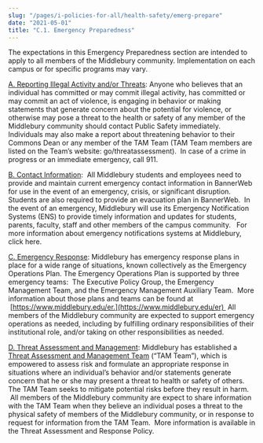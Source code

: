 ```yaml
---
slug: "/pages/i-policies-for-all/health-safety/emerg-prepare"
date: "2021-05-01"
title: "C.1. Emergency Preparedness"
---
```


The expectations in this Emergency Preparedness section are intended to apply to all members of the Middlebury community. Implementation on each campus or for specific programs may vary.

<span style="text-decoration:underline">A. Reporting Illegal Activity and/or Threats</span>: Anyone who believes that an individual has committed or may commit illegal activity, has committed or may commit an act of violence, is engaging in behavior or making statements that generate concern about the potential for violence, or otherwise may pose a threat to the health or safety of any member of the Middlebury community should contact Public Safety immediately. Individuals may also make a report about threatening behavior to their Commons Dean or any member of the TAM Team (TAM Team members are listed on the Team’s website: go/threatassessment).  In case of a crime in progress or an immediate emergency, call 911.

<span style="text-decoration:underline">B. Contact Information</span>:  All Middlebury students and employees need to provide and maintain current emergency contact information in BannerWeb for use in the event of an emergency, crisis, or significant disruption.  Students are also required to provide an evacuation plan in BannerWeb.  In the event of an emergency, Middlebury will use its Emergency Notification Systems (ENS) to provide timely information and updates for students, parents, faculty, staff and other members of the campus community.   For more information about emergency notifications systems at Middlebury, click here.

<span style="text-decoration:underline">C. Emergency Response</span>: Middlebury has emergency response plans in place for a wide range of situations, known collectively as the Emergency Operations Plan. The Emergency Operations Plan is supported by three emergency teams:  The Executive Policy Group, the Emergency Management Team, and the Emergency Management Auxiliary Team.  More information about those plans and teams can be found at  [https://www.middlebury.edu/er.](https://www.middlebury.edu/er)  All members of the Middlebury community are expected to support emergency operations as needed, including by fulfilling ordinary responsibilities of their institutional role, and/or taking on other responsibilities as needed.

<span style="text-decoration:underline">D. Threat Assessment and Management</span>: Middlebury has established a [Threat Assessment and Management Team](https://www.middlebury.edu/offices/health/publicsafety/threat/team) (“TAM Team”), which is empowered to assess risk and formulate an appropriate response in situations where an individual’s behavior and/or statements generate concern that he or she may present a threat to health or safety of others.  The TAM Team seeks to mitigate potential risks before they result in harm.  All members of the Middlebury community are expect to share information with the TAM Team when they believe an individual poses a threat to the physical safety of members of the Middlebury community, or in response to request for information from the TAM Team.  More information is available in the Threat Assessment and Response Policy.
